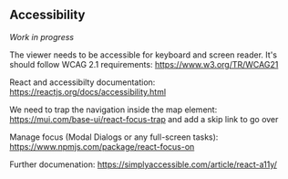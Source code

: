 ## Accessibility

_Work in progress_

The viewer needs to be accessible for keyboard and screen reader. It's should follow WCAG 2.1 requirements: https://www.w3.org/TR/WCAG21

React and accessibilty documentation: https://reactjs.org/docs/accessibility.html

We need to trap the navigation inside the map element: https://mui.com/base-ui/react-focus-trap and add a skip link to go over

Manage focus (Modal Dialogs or any full-screen tasks): https://www.npmjs.com/package/react-focus-on

Further documenation: https://simplyaccessible.com/article/react-a11y/
